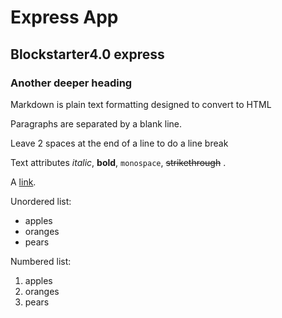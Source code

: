 Express App
=======

Blockstarter4.0 express
-----------

### Another deeper heading

Markdown is plain text formatting designed to convert
to HTML

Paragraphs are separated
by a blank line.

Leave 2 spaces at the end of a line to do a
line break

Text attributes *italic*, **bold**,
`monospace`, ~~strikethrough~~ .

A [link](http://example.com).

Unordered list:

  * apples
  * oranges
  * pears

Numbered list:

  1. apples
  2. oranges
  3. pears
